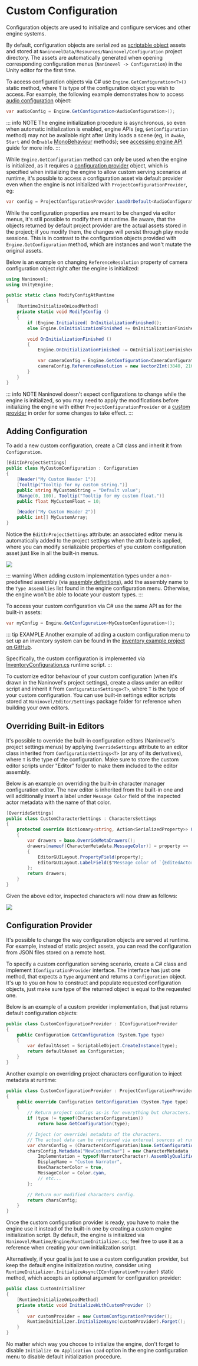 # Custom Configuration

Configuration objects are used to initialize and configure services and other engine systems.

By default, configuration objects are serialized as [scriptable object](https://docs.unity3d.com/Manual/class-ScriptableObject.html) assets and stored at `NaninovelData/Resources/Naninovel/Configuration` project directory. The assets are automatically generated when opening corresponding configuration menus (`Naninovel -> Configuration`) in the Unity editor for the first time.

To access configuration objects via C# use `Engine.GetConfiguration<T>()` static method, where `T` is type of the configuration object you wish to access. For example, the following example demonstrates how to access [audio configuration](/guide/configuration#audio) object:

```csharp
var audioConfig = Engine.GetConfiguration<AudioConfiguration>();
```

::: info NOTE
The engine initialization procedure is asynchronous, so even when automatic initialization is enabled, engine APIs (eg, `GetConfiguration` method) may not be available right after Unity loads a scene (eg, in `Awake`, `Start` and `OnEnable` [MonoBehaviour](https://docs.unity3d.com/ScriptReference/MonoBehaviour.html) methods); see [accessing engine API](/guide/integration-options#accessing-engine-api) guide for more info.
:::

While `Engine.GetConfiguration` method can only be used when the engine is initialized, as it requires a [configuration provider](/guide/custom-configuration#configuration-provider) object, which is specified when initializing the engine to allow custom serving scenarios at runtime, it's possible to access a configuration asset via default provider even when the engine is not initialized with `ProjectConfigurationProvider`, eg:

```csharp
var config = ProjectConfigurationProvider.LoadOrDefault<AudioConfiguration>();
```

While the configuration properties are meant to be changed via editor menus, it's still possible to modify them at runtime. Be aware, that the objects returned by default project provider are the actual assets stored in the project; if you modify them, the changes will persist through play mode sessions. This is in contrast to the configuration objects provided with `Engine.GetConfiguration` method, which are instances and won't mutate the original assets.

Below is an example on changing `ReferenceResolution` property of camera configuration object right after the engine is initialized:

```csharp
using Naninovel;
using UnityEngine;

public static class ModifyConfigAtRuntime
{
    [RuntimeInitializeOnLoadMethod]
    private static void ModifyConfig ()
    {
        if (Engine.Initialized) OnInitializationFinished();
        else Engine.OnInitializationFinished += OnInitializationFinished;

        void OnInitializationFinished ()
        {
            Engine.OnInitializationFinished -= OnInitializationFinished;

            var cameraConfig = Engine.GetConfiguration<CameraConfiguration>();
            cameraConfig.ReferenceResolution = new Vector2Int(3840, 2160);
        }
    }
}
```

::: info NOTE
Naninovel doesn't expect configurations to change while the engine is initialized, so you may need to apply the modifications before initializing the engine with either `ProjectConfigurationProvider` or a [custom provider](/guide/custom-configuration#configuration-provider) in order for some changes to take effect.
:::

## Adding Configuration

To add a new custom configuration, create a C# class and inherit it from `Configuration`.

```csharp
[EditInProjectSettings]
public class MyCustomConfiguration : Configuration
{
    [Header("My Custom Header 1")]
    [Tooltip("Tooltip for my custom string.")]
    public string MyCustomString = "Default value";
    [Range(0, 100), Tooltip("Tooltip for my custom float.")]
    public float MyCustomFloat = 10;

    [Header("My Custom Header 2")]
    public int[] MyCustomArray;
}
```

Notice the `EditInProjectSettings` attribute: an associated editor menu is automatically added to the project settings when the attribute is applied, where you can modify serializable properties of you custom configuration asset just like in all the built-in menus.

![](https://i.gyazo.com/c1163bba83f5d2b6286b100e837bca40.png)

::: warning
When adding custom implementation types under a non-predefined assembly (via [assembly definitions](https://docs.unity3d.com/Manual/ScriptCompilationAssemblyDefinitionFiles.html)), add the assembly name to the `Type Assemblies` list found in the engine configuration menu. Otherwise, the engine won't be able to locate your custom types.
:::

To access your custom configuration via C# use the same API as for the built-in assets:

```csharp
var myConfig = Engine.GetConfiguration<MyCustomConfiguration>();
```

::: tip EXAMPLE
Another example of adding a custom configuration menu to set up an inventory system can be found in the [inventory example project on GitHub](https://github.com/Naninovel/Inventory).

Specifically, the custom configuration is implemented via [InventoryConfiguration.cs](https://github.com/Naninovel/Inventory/blob/master/Assets/NaninovelInventory/Runtime/InventoryConfiguration.cs) runtime script.
:::

To customize editor behaviour of your custom configuration (when it's drawn in the Naninovel's project settings), create a class under an editor script and inherit it from `ConfigurationSettings<T>`, where `T` is the type of your custom configuration. You can use built-in settings editor scripts stored at `Naninovel/Editor/Settings` package folder for reference when building your own editors.

## Overriding Built-in Editors

It's possible to override the built-in configuration editors (Naninovel's project settings menus) by applying `OverrideSettings` attribute to an editor class inherited from `ConfigurationSettings<T>` (or any of its derivatives), where `T` is the type of the configuration. Make sure to store the custom editor scripts under "Editor" folder to make them included to the editor assembly.

Below is an example on overriding the built-in character manager configuration editor. The new editor is inherited from the built-in one and will additionally insert a label under `Message Color` field of the inspected actor metadata with the name of that color.

```csharp
[OverrideSettings]
public class CustomCharacterSettings : CharactersSettings
{
    protected override Dictionary<string, Action<SerializedProperty>> OverrideMetaDrawers ()
    {
        var drawers = base.OverrideMetaDrawers();
        drawers[nameof(CharacterMetadata.MessageColor)] = property =>
        {
            EditorGUILayout.PropertyField(property);
            EditorGUILayout.LabelField($"Message color of `{EditedActorId}` is `{property.colorValue}`.");
        };
        return drawers;
    }
}
```

Given the above editor, inspected characters will now draw as follows:

![](https://i.gyazo.com/a742da2e7474444c9e1306a1414c7dfb.png)

## Configuration Provider

It's possible to change the way configuration objects are served at runtime. For example, instead of static project assets, you can read the configuration from JSON files stored on a remote host.

To specify a custom configuration serving scenario, create a C# class and implement `IConfigurationProvider` interface. The interface has just one method, that expects a `Type` argument and returns a `Configuration` object. It's up to you on how to construct and populate requested configuration objects, just make sure type of the returned object is equal to the requested one.

Below is an example of a custom provider implementation, that just returns default configuration objects:

```csharp
public class CustomConfigurationProvider : IConfigurationProvider
{
    public Configuration GetConfiguration (System.Type type)
    {
        var defaultAsset = ScriptableObject.CreateInstance(type);
        return defaultAsset as Configuration;
    }
}
```

Another example on overriding project characters configuration to inject metadata at runtime:

```csharp
public class CustomConfigurationProvider : ProjectConfigurationProvider
{
    public override Configuration GetConfiguration (System.Type type)
    {
        // Return project configs as-is for everything but characters.
        if (type != typeof(CharactersConfiguration))
            return base.GetConfiguration(type);

        // Inject (or override) metadata of the characters.
        // The actual data can be retrieved via external sources at runtime.
        var charsConfig = (CharactersConfiguration)base.GetConfiguration(type);
        charsConfig.Metadata["NewCustomChar"] = new CharacterMetadata {
            Implementation = typeof(NarratorCharacter).AssemblyQualifiedName,
            DisplayName = "Custom Narrator",
            UseCharacterColor = true,
            MessageColor = Color.cyan,
            // etc...
        };

        // Return our modified characters config.
        return charsConfig;
    }
}
```

Once the custom configuration provider is ready, you have to make the engine use it instead of the built-in one by creating a custom engine initialization script. By default, the engine is initialized via `Naninovel/Runtime/Engine/RuntimeInitializer.cs`; feel free to use it as a reference when creating your own initialization script.

Alternatively, if your goal is just to use a custom configuration provider, but keep the default engine initialization routine, consider using `RuntimeInitializer.InitializeAsync(IConfigurationProvider)` static method, which accepts an optional argument for configuration provider:

```csharp
public class CustomInitializer
{
    [RuntimeInitializeOnLoadMethod]
    private static void InitializeWithCustomProvider ()
    {
        var customProvider = new CustomConfigurationProvider();
        RuntimeInitializer.InitializeAsync(customProvider).Forget();
    }
}
```

No matter which way you choose to initialize the engine, don't forget to disable `Initialize On Application Load` option in the engine configuration menu to disable default initialization procedure.
